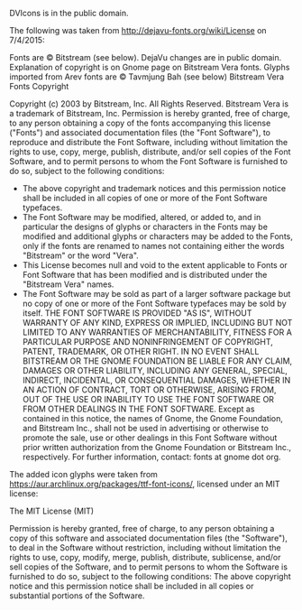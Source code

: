 DVIcons is in the public domain.

The following was taken from <http://dejavu-fonts.org/wiki/License> on 7/4/2015:

Fonts are © Bitstream (see below). DejaVu changes are in public domain. Explanation of copyright is on Gnome page on Bitstream Vera fonts. Glyphs imported from Arev fonts are © Tavmjung Bah (see below)
Bitstream Vera Fonts Copyright

Copyright (c) 2003 by Bitstream, Inc. All Rights Reserved. Bitstream Vera is a trademark of Bitstream, Inc.
Permission is hereby granted, free of charge, to any person obtaining a copy of the fonts accompanying this license ("Fonts") and associated documentation files (the "Font Software"), to reproduce and distribute the Font Software, including without limitation the rights to use, copy, merge, publish, distribute, and/or sell copies of the Font Software, and to permit persons to whom the Font Software is furnished to do so, subject to the following conditions:
* The above copyright and trademark notices and this permission notice shall be included in all copies of one or more of the Font Software typefaces.
* The Font Software may be modified, altered, or added to, and in particular the designs of glyphs or characters in the Fonts may be modified and additional glyphs or characters may be added to the Fonts, only if the fonts are renamed to names not containing either the words "Bitstream" or the word "Vera".
* This License becomes null and void to the extent applicable to Fonts or Font Software that has been modified and is distributed under the "Bitstream Vera" names.
* The Font Software may be sold as part of a larger software package but no copy of one or more of the Font Software typefaces may be sold by itself.
THE FONT SOFTWARE IS PROVIDED "AS IS", WITHOUT WARRANTY OF ANY KIND, EXPRESS OR IMPLIED, INCLUDING BUT NOT LIMITED TO ANY WARRANTIES OF MERCHANTABILITY, FITNESS FOR A PARTICULAR PURPOSE AND NONINFRINGEMENT OF COPYRIGHT, PATENT, TRADEMARK, OR OTHER RIGHT. IN NO EVENT SHALL BITSTREAM OR THE GNOME FOUNDATION BE LIABLE FOR ANY CLAIM, DAMAGES OR OTHER LIABILITY, INCLUDING ANY GENERAL, SPECIAL, INDIRECT, INCIDENTAL, OR CONSEQUENTIAL DAMAGES, WHETHER IN AN ACTION OF CONTRACT, TORT OR OTHERWISE, ARISING FROM, OUT OF THE USE OR INABILITY TO USE THE FONT SOFTWARE OR FROM OTHER DEALINGS IN THE FONT SOFTWARE.
Except as contained in this notice, the names of Gnome, the Gnome Foundation, and Bitstream Inc., shall not be used in advertising or otherwise to promote the sale, use or other dealings in this Font Software without prior written authorization from the Gnome Foundation or Bitstream Inc., respectively. For further information, contact: fonts at gnome dot org.

The added icon glyphs were taken from <https://aur.archlinux.org/packages/ttf-font-icons/>, licensed under an MIT license:

The MIT License (MIT)

Permission is hereby granted, free of charge, to any person obtaining a copy of this software and associated documentation files (the "Software"), to deal in the Software without restriction, including without limitation the rights to use, copy, modify, merge, publish, distribute, sublicense, and/or sell copies of the Software, and to permit persons to whom the Software is furnished to do so, subject to the following conditions: 
The above copyright notice and this permission notice shall be included in all copies or substantial portions of the Software.
